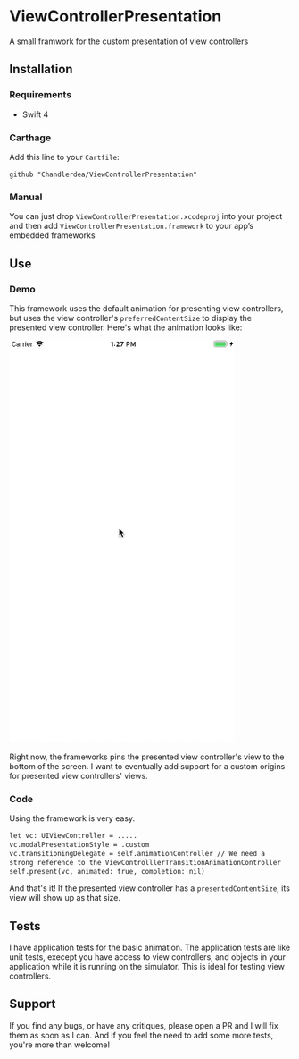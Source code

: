 # ViewControllerPresentation
A small framwork for the custom presentation of view controllers

## Installation
### Requirements
* Swift 4

### Carthage
Add this line to your `Cartfile`:
```
github "Chandlerdea/ViewControllerPresentation"
```

### Manual
You can just drop `ViewControllerPresentation.xcodeproj` into your project and then add `ViewControllerPresentation.framework` to your app’s embedded frameworks


## Use
### Demo
This framework uses the default animation for presenting view controllers, but uses the view controller's `preferredContentSize` to display the presented view controller. Here's what the animation looks like:

![sample](https://github.com/Chandlerdea/ViewControllerPresentation/blob/master/viewcontrollerpresentation_demo.gif)

Right now, the frameworks pins the presented view controller's view to the bottom of the screen. I want to eventually add support for a custom origins for presented view controllers' views.

### Code

Using the framework is very easy. 
```
let vc: UIViewController = .....
vc.modalPresentationStyle = .custom
vc.transitioningDelegate = self.animationController // We need a strong reference to the ViewControlllerTransitionAnimationController 
self.present(vc, animated: true, completion: nil)
```
And that's it! If the presented view controller has a `presentedContentSize`, its view will show up as that size.

## Tests
I have application tests for the basic animation. The application tests are like unit tests, execept you have access to view controllers, and objects in your application while it is running on the simulator. This is ideal for testing view controllers.

## Support
If you find any bugs, or have any critiques, please open a PR and I will fix them as soon as I can. And if you feel the need to add some more tests, you're more than welcome!
